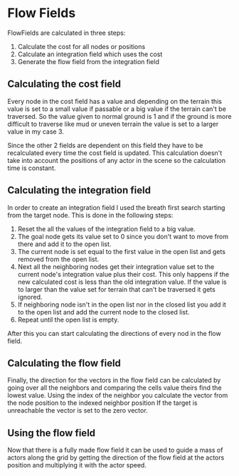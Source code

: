 # Flow Fields

FlowFields are calculated in three steps:
1. Calculate the cost for all nodes or positions
2. Calculate an integration field which uses the cost
3. Generate the flow field from the integration field

## Calculating the cost field

Every node in the cost field has a value and depending on the terrain this value is set to a small value if passable or a big value if the terrain can't be traversed. So the value given to normal ground is 1 and if the ground is more difficult to traverse like mud or uneven terrain the value is set to a larger value in my case 3.

Since the other 2 fields are dependent on this field they have to be recalculated every time the cost field is updated. This calculation doesn't take into account the positions of any actor in the scene so the calculation time is constant.

## Calculating the integration field

In order to create an integration field I used the breath first search starting from the target node. This is done in the following steps:
1. Reset the all the values of the integration field to a big value.
2. The goal node gets its value set to 0 since you don't want to move from there and add it to the open list.
3. The current node is set equal to the first value in the open list and gets removed from the open list.
4. Next all the neighboring nodes get their integration value set to the current node's integration value plus their cost.
This only happens if the new calculated cost is less than the old integration value. If the value is to larger than the value set for terrain that can't be traversed it gets ignored.
5. If neighboring node isn't in the open list nor in the closed list you add it to the open list and add the current node to the closed list.
6. Repeat until the open list is empty.

After this you can start calculating the directions of every nod in the flow field.

## Calculating the flow field

Finally, the direction for the vectors in the flow field can be calculated by going over all the neighbors and comparing the cells value theirs find the lowest value.
Using the index of the neighbor you calculate the vector from the node position to the indexed neighbor position
If the target is unreachable the vector is set to the zero vector.

## Using the flow field

Now that there is a fully made flow field it can be used to guide a mass of actors along the grid by getting the direction of the flow field at the actors position and multiplying it with the actor speed. 
